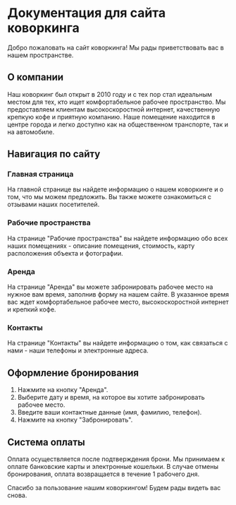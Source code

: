 # Документация для сайта коворкинга

Добро пожаловать на сайт коворкинга! Мы рады приветствовать вас в нашем пространстве.

## О компании
Наш коворкинг был открыт в 2010 году и с тех пор стал идеальным местом для тех, кто ищет комфортабельное рабочее пространство.
Мы предоставляем клиентам высокоскоростной интернет, качественную крепкую кофе и приятную компанию.
Наше помещение находится в центре города и легко доступно как на общественном транспорте, так и на автомобиле.

## Навигация по сайту

### Главная страница
На главной странице вы найдете информацию о нашем коворкинге и о том, что мы можем предложить.
Вы также можете ознакомиться с отзывами наших посетителей.

### Рабочие пространства
На странице "Рабочие пространства" вы найдете информацию обо всех наших помещениях - описание помещения, стоимость,
карту расположения объекта и фотографии.

### Аренда
На странице "Аренда" вы можете забронировать рабочее место на нужное вам время, заполнив форму на нашем сайте.
В указанное время вас ждет комфортабельное рабочее место, высокоскоростной интернет и крепкий кофе.

### Контакты
На странице "Контакты" вы найдете информацию о том, как связаться с нами - наши телефоны и электронные адреса.

## Оформление бронирования
1. Нажмите на кнопку "Аренда".
2. Выберите дату и время, на которое вы хотите забронировать рабочее место.
3. Введите ваши контактные данные (имя, фамилию, телефон).
4. Нажмите на кнопку "Забронировать".

## Система оплаты
Оплата осуществляется после подтверждения брони. Мы принимаем к оплате банковские карты и электронные кошельки.
В случае отмены бронирования, оплата возвращается в течение 1 рабочего дня.

Спасибо за пользование нашим коворкингом! Будем рады видеть вас снова.
